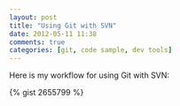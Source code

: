 ```yaml
---
layout: post
title: "Using Git with SVN"
date: 2012-05-11 11:38
comments: true
categories: [git, code sample, dev tools]
---
```


Here is my workflow for using Git with SVN:

{% gist 2655799 %}


